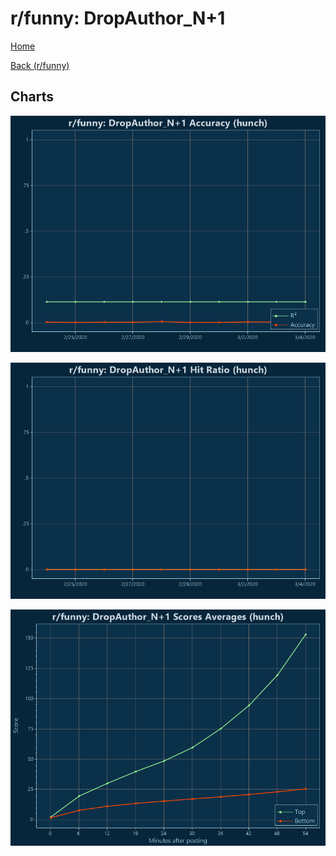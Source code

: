 # r/funny: DropAuthor_N+1

[Home](../../index.md)

[Back (r/funny)](../hunch_funny.md)

## Charts

![r/funny R² (hunch)](../../images/models/hunch_funny_DropAuthor_N+1_Accuracy.png "r/funny R² (hunch)")

![r/funny Hit Ratio (hunch)](../../images/models/hunch_funny_DropAuthor_N+1_HitRatio.png "r/funny Hit Ratio (hunch)")

![r/funny Score Averages (hunch)](../../images/models/hunch_funny_DropAuthor_N+1_Scores.png "r/funny Score Averages (hunch)")

